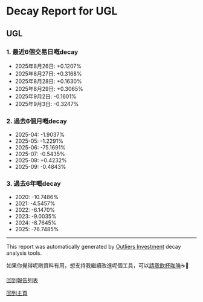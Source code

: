 # Decay Report for UGL

## UGL

### 1. 最近6個交易日嘅decay

- 2025年8月26日: +0.1207%
- 2025年8月27日: +0.3168%
- 2025年8月28日: +0.1630%
- 2025年8月29日: +0.3065%
- 2025年9月2日: -0.1601%
- 2025年9月3日: -0.3247%

### 2. 過去6個月嘅decay

- 2025-04: -1.9037%
- 2025-05: -1.2291%
- 2025-06: -75.1691%
- 2025-07: -0.5435%
- 2025-08: +0.4232%
- 2025-09: -0.4843%

### 3. 過去6年嘅decay

- 2020: -10.7486%
- 2021: -4.5457%
- 2022: -6.1470%
- 2023: -9.0035%
- 2024: -8.7645%
- 2025: -76.7485%

------------------------------
This report was automatically generated by [Outliers Investment](https://outliersecon.github.io/Outliers-Investment/) decay analysis tools.

如果你覺得呢啲資料有用，想支持我繼續改進呢個工具，可以[請我飲杯咖啡](https://buymeacoffee.com/outliersecon)☕🙏

[回到報告列表](https://outliersecon.github.io/Outliers-Investment/reports/reports_public)

[回到主頁](https://outliersecon.github.io/Outliers-Investment/)